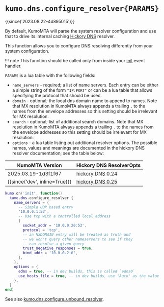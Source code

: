 # `kumo.dns.configure_resolver{PARAMS}`

{{since('2023.08.22-4d895015')}}

By default, KumoMTA will parse the system resolver configuration and use that
to drive its internal caching [Hickory
DNS](https://github.com/hickory-dns/hickory-dns) resolver.

This function allows you to configure DNS resolving differently from
your system configuration.

!!! note
    This function should be called only from inside your
    [init](../events/init.md) event handler.

`PARAMS` is a lua table with the following fields:

* `name_servers` - required; a list of name servers. Each entry can be either a
  simple string of the form `"IP:PORT"` or can be a lua table that allows
  specifying the protocol that should be used.
* `domain` - optional; the local dns domain name to append to names.
  Note that MX resolution in KumoMTA always appends a trailing `.` to
  the names from the envelope addresses so this setting should be
  irrelevant for MX resolution.
* `search` - optional; list of additional search domains.
  Note that MX resolution in KumoMTA always appends a trailing `.` to
  the names from the envelope addresses so this setting should be
  irrelevant for MX resolution.
* `options` - a lua table listing out additional resolver options.
  The possible names, values and meanings are documented in
  the hickory DNS resolver documentation; see the table below:

|KumoMTA Version|Hickory DNS ResolverOpts|
|---------------|------------------------|
|2025.03.19-1d3f1f67|[hickory DNS 0.24](https://docs.rs/hickory-resolver/0.24.1/hickory_resolver/config/struct.ResolverOpts.html)|
|{{since('dev', inline=True)}}|[hickory DNS 0.25](https://docs.rs/hickory-resolver/0.25.1/hickory_resolver/config/struct.ResolverOpts.html)|

```lua
kumo.on('init', function()
  kumo.dns.configure_resolver {
    name_servers = {
      -- Simple UDP based entry
      '10.0.0.1:53',
      -- Use tcp with a controlled local address
      {
        socket_addr = '10.0.0.20:53',
        protocol = 'tcp',
        -- an NXDOMAIN entry will be treated as truth and
        -- we won't query other nameservers to see if they
        -- can resolve a given query
        trust_negative_responses = true,
        bind_addr = '10.0.0.2:0',
      },
    },
    options = {
      edns = true, -- in dev builds, this is called `edns0`
      use_hosts_file = true, -- in dev builds, use "Auto" as the value
    },
  }
end)
```

See also [kumo.dns.configure_unbound_resolver](configure_unbound_resolver.md).
